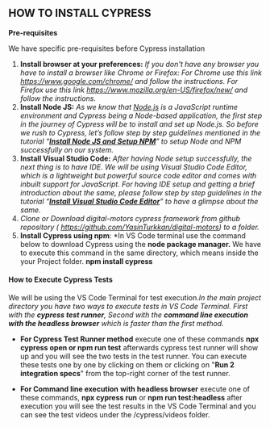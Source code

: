 ## HOW TO INSTALL CYPRESS

**Pre-requisites**

We have specific pre-requisites before Cypress installation

1. **Install browser at your preferences:** *If you don't have any browser you have to install a browser like Chrome or Firefox: For Chrome use this link https://www.google.com/chrome/ and follow the instructions. For Firefox use this link https://www.mozilla.org/en-US/firefox/new/ and follow the instructions.* 
2. **Install Node JS:** *As we know that [Node.js](https://en.wikipedia.org/wiki/Node.js) is a JavaScript runtime environment and Cypress being a Node-based application, the first step in the journey of Cypress will be to install and set up Node.js. So before we rush to Cypress, let’s follow step by step guidelines mentioned in the tutorial “**[Install Node JS and Setup NPM](https://www.toolsqa.com/blogs/install-node/)**” to setup Node and NPM successfully on our system.*
3. **Install Visual Studio Code:** *After having Node setup successfully, the next thing is to have IDE. We will be using Visual Studio Code Editor, which is a lightweight but powerful source code editor and comes with inbuilt support for JavaScript. For having IDE setup and getting a brief introduction about the same, please follow step by step guidelines in the tutorial “**[Install Visual Studio Code Editor](https://www.toolsqa.com/blogs/install-visual-studio-code/)**” to have a glimpse about the same.* 
4. *Clone or Download digital-motors cypress framework from github repository ( https://github.com/YasinTurkkan/digital-motors) to a folder.*  
5. **Install Cypress using npm**:  *In VS Code terminal use the command below to download Cypress using the **node package manager.** We have to execute this command in the same directory, which means inside the your Project folder. **npm install cypress**



#### How to Execute Cypress Tests 

We will be using the VS Code Terminal for test execution.*In the main project directory you have two ways to execute tests in VS Code Terminal. First with the **cypress test runner**, Second with the **command line execution with the headless browser** which is faster than the first method.*

- **For Cypress Test Runner method** execute one of these commands **npx cypress open or npm run test** afterwards cypress test runner will show up and you will see the two tests in the test runner. You can execute these tests one by one by clicking on them or clicking on "**Run 2 integration specs**" from the top-right corner of the test runner.

-  **For Command line execution** **with headless browser** execute one of these commands, **npx cypress run** or **npm run test:headless** after execution you will see the test results in the VS Code Terminal and you can see the test videos under the /cypress/videos folder.

